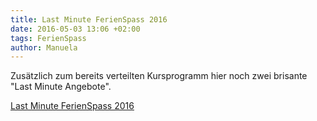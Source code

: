 ```yaml
---
title: Last Minute FerienSpass 2016
date: 2016-05-03 13:06 +02:00
tags: FerienSpass
author: Manuela
---
```


Zusätzlich zum bereits verteilten Kursprogramm hier noch zwei brisante "Last Minute Angebote".

[Last Minute FerienSpass 2016](/download/LastMinuteFerienspassangebote2016.pdf)    
